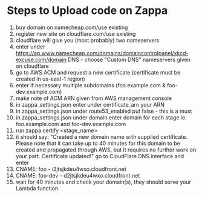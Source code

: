
# Steps to Upload code on Zappa
1. buy domain on namecheap.com/use existing
2. register new site on cloudflare.com/use existing
3. cloudflare will give you (most probably) two nameservers
4. enter under https://ap.www.namecheap.com/domains/domaincontrolpanel/xkcd-excuse.com/domain DNS - choose "Custom DNS" nameservers given on cloudflare
5. go to AWS ACM and request a new certificate (certificate must be created in us-east-1 region)
6. enter if necessary multiple subdomains (foo.example.com & foo-dev.example.com)
7. make note of ACM ARN given from AWS management console
8. in zappa_settings.json enter under certificate_arn your ARN
9. in zappa_settings.json under route53_enabled put false - this is a must
10. in zappa_settings.json under domain enter domain for each stage ie. foo.example.com and foo-dev.example.com
11. run zappa certify <stage_name>
12. it should say: "Created a new domain name with supplied certificate. Please note that it can take up to 40 minutes for this domain to be created and propagated through AWS, but it requires no further work on your part. Certificate updated!"
go to CloudFlare DNS interface and enter
13. CNAME: foo - i3jtsjkdeu4wxo.cloudfront.net
14. CNAME: foo-dev - d2jtsjkdeu4wxo.cloudfront.net
15. wait for 40 minutes and check your domain(s), they should serve your Lambda function
